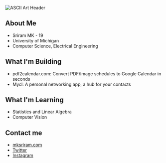 ![ASCII Art Header](path/to/saved/ascii-art.svg)

## About Me
- Sriram MK - 19
- University of Michigan
- Computer Science, Electrical Engineering

## What I'm Building
- pdf2calendar.com: Convert PDF/Image schedules to Google Calendar in seconds
- Mycl: A personal networking app, a hub for your contacts

## What I'm Learning
- Statistics and Linear Algebra
- Computer Vision

## Contact me
- [mksriram.com](https://www.mksriram.com)
- [Twitter](https://x.com/mk_sriram6)
- [Instagram](https://instagram.com/themksriram)
